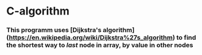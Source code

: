 # C-algorithm
### This programm uses [Dijkstra's algorithm] (https://en.wikipedia.org/wiki/Dijkstra%27s_algorithm) to find the shortest way to *last* node in array, by value in other nodes